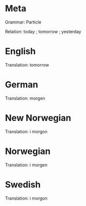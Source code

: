 Meta
====

Grammar: Particle

Relation: today ; tomorrow ; yesterday



English
=======

Translation: tomorrow



German
======

Translation: morgen



New Norwegian
=============

Translation: i morgon



Norwegian
=========

Translation: i morgen



Swedish
=======

Translation: i morgon
